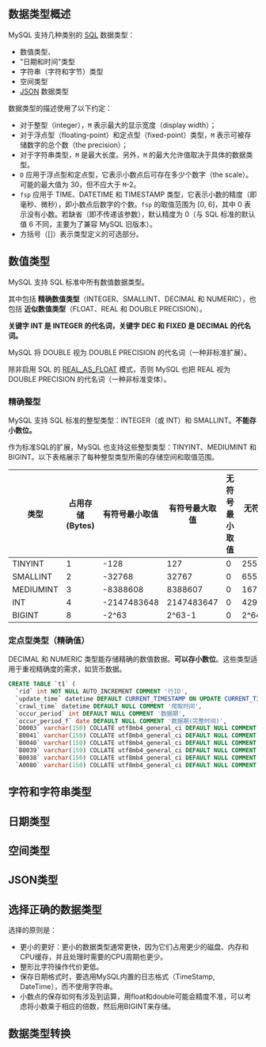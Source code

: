 ## 数据类型概述


MySQL 支持几种类别的 [SQL](https://dev.mysql.com/doc/refman/8.0/en/glossary.html#glos_sql) 数据类型：

- 数值类型、
- "日期和时间"类型
- 字符串（字符和字节）类型
- 空间类型
- [JSON](https://dev.mysql.com/doc/refman/8.0/en/json.html) 数据类型


数据类型的描述使用了以下约定：

- 对于整型（integer），`M` 表示最大的显示宽度（display width）；
- 对于浮点型（floating-point）和定点型（fixed-point）类型，`M` 表示可被存储数字的总个数（the precision）；
- 对于字符串类型，`M` 是最大长度。另外，`M` 的最大允许值取决于具体的数据类型。
- `D` 应用于浮点型和定点型，它表示小数点后可存在多少个数字（the scale）。可能的最大值为 30，但不应大于 `M`-2。
- `fsp` 应用于 TIME、DATETIME 和 TIMESTAMP 类型，它表示小数的精度（即毫秒、微秒），即小数点后数字的个数。`fsp` 的取值范围为 [0, 6]，其中 0 表示没有小数。若缺省（即不传递该参数），默认精度为 0（与 SQL 标准的默认值 6 不同，主要为了兼容 MySQL 旧版本）。
- 方括号（[]）表示类型定义的可选部分。


## 数值类型

MySQL 支持 SQL 标准中所有数值数据类型。

其中包括 **精确数值类型**（INTEGER、SMALLINT、DECIMAL 和 NUMERIC），也包括 **近似数值类型**（FLOAT、REAL 和 DOUBLE PRECISION）。

**关键字 INT 是 INTEGER 的代名词，关键字 DEC 和 FIXED 是 DECIMAL 的代名词。**

MySQL 将 DOUBLE 视为 DOUBLE PRECISION 的代名词（一种非标准扩展）。

除非启用 SQL 的 [REAL_AS_FLOAT](https://dev.mysql.com/doc/refman/8.0/en/sql-mode.html#sqlmode_real_as_float) 模式，否则 MySQL 也把 REAL 视为 DOUBLE PRECISION 的代名词（一种非标准变体）。





### 精确整型

MySQL 支持 SQL 标准的整型类型：INTEGER（或 INT）和 SMALLINT。**不能存小数位。**

作为标准SQL的扩展，MySQL 也支持这些整型类型：TINYINT、MEDIUMINT 和 BIGINT。以下表格展示了每种整型类型所需的存储空间和取值范围。



| 类型      | 占用存储 (Bytes) | 有符号最小取值 | 有符号最大取值 | 无符号最小取值 | 无符号最大取值 |
| --------- | ---------------- | -------------- | -------------- | -------------- | -------------- |
| TINYINT   | 1                | -128           | 127            | 0              | 255            |
| SMALLINT  | 2                | -32768         | 32767          | 0              | 65535          |
| MEDIUMINT | 3                | -8388608       | 8388607        | 0              | 16777215       |
| INT       | 4                | -2147483648    | 2147483647     | 0              | 4294967295     |
| BIGINT    | 8                | -2^63          | 2^63-1         | 0              | 2^64-1         |

### 定点型类型（精确值）

DECIMAL 和 NUMERIC 类型能存储精确的数值数据。**可以存小数位**。这些类型适用于重视精确度的需求，如货币数据。


```SQL
CREATE TABLE `t1` (
  `rid` int NOT NULL AUTO_INCREMENT COMMENT '行ID',
  `update_time` datetime DEFAULT CURRENT_TIMESTAMP ON UPDATE CURRENT_TIMESTAMP COMMENT '更新时间',
  `crawl_time` datetime DEFAULT NULL COMMENT '爬取时间',
  `occur_period` int DEFAULT NULL COMMENT '数据期',
  `occur_period_f` date DEFAULT NULL COMMENT '数据期(完整时间)',
  `D0003` varchar(150) COLLATE utf8mb4_general_ci DEFAULT NULL COMMENT '填表日期',
  `B0041` varchar(150) COLLATE utf8mb4_general_ci DEFAULT NULL COMMENT '填表人联系电话',
  `B0040` varchar(150) COLLATE utf8mb4_general_ci DEFAULT NULL COMMENT '填表人',
  `B0039` varchar(150) COLLATE utf8mb4_general_ci DEFAULT NULL COMMENT '统计负责人',
  `B0038` varchar(150) COLLATE utf8mb4_general_ci DEFAULT NULL COMMENT '单位负责人',
  `A0080` varchar(150) COLLATE utf8mb4_general_ci DEFAULT NULL COMMENT '能源物品代码',
```


## 字符和字符串类型





## 日期类型



## 空间类型

## JSON类型





## 选择正确的数据类型

选择的原则是：
- 更小的更好：更小的数据类型通常更快，因为它们占用更少的磁盘、内存和CPU缓存，并且处理时需要的CPU周期也更少。
- 整形比字符操作代价更低。
- 保存日期格式时，要选用MySQL内置的日志格式（TimeStamp, DateTime），而不使用字符串。
- 小数点的保存如何有涉及到运算，用float和double可能会精度不准，可以考虑将小数乘于相应的倍数，然后用BIGINT来存储。








## 数据类型转换